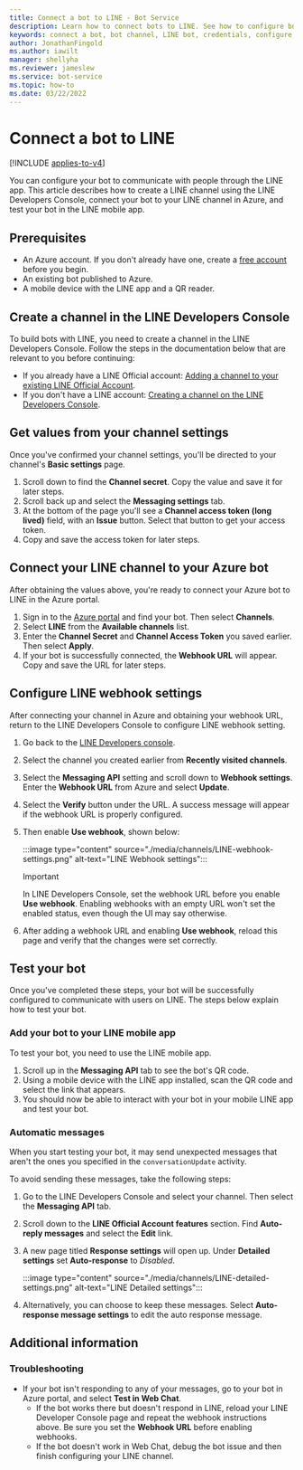 ```yaml
---
title: Connect a bot to LINE - Bot Service
description: Learn how to connect bots to LINE. See how to configure bots to communicate with people through the LINE app.
keywords: connect a bot, bot channel, LINE bot, credentials, configure, phone
author: JonathanFingold
ms.author: iawilt
manager: shellyha
ms.reviewer: jameslew
ms.service: bot-service
ms.topic: how-to
ms.date: 03/22/2022
---
```


# Connect a bot to LINE

[!INCLUDE [applies-to-v4](includes/applies-to-v4-current.md)]

You can configure your bot to communicate with people through the LINE app. This article describes how to create a LINE channel using the LINE Developers Console, connect your bot to your LINE channel in Azure, and test your bot in the LINE mobile app.

## Prerequisites

- An Azure account. If you don't already have one, create a [free account](https://azure.microsoft.com/free/?WT.mc_id=A261C142F) before you begin.
- An existing bot published to Azure.
- A mobile device with the LINE app and a QR reader.

## Create a channel in the LINE Developers Console

To build bots with LINE, you need to create a channel in the LINE Developers Console. Follow the steps in the documentation below that are relevant to you before continuing:

- If you already have a LINE Official account: [Adding a channel to your existing LINE Official Account](https://developers.line.biz/en/docs/messaging-api/getting-started/#using-oa-manager).
- If you don't have a LINE account: [Creating a channel on the LINE Developers Console](https://developers.line.biz/en/docs/messaging-api/getting-started/#using-console).

## Get values from your channel settings

Once you've confirmed your channel settings, you'll be directed to your channel's **Basic settings** page.

1. Scroll down to find the **Channel secret**. Copy the value and save it for later steps.
1. Scroll back up and select the **Messaging settings** tab.
1. At the bottom of the page you'll see a **Channel access token (long lived)** field, with an **Issue** button. Select that button to get your access token.
1. Copy and save the access token for later steps.

## Connect your LINE channel to your Azure bot

After obtaining the values above, you're ready to connect your Azure bot to LINE in the Azure portal.

1. Sign in to the [Azure portal](https://portal.azure.com/) and find your bot. Then select **Channels**.
1. Select **LINE** from the **Available channels** list.
1. Enter the **Channel Secret** and **Channel Access Token** you saved earlier. Then select **Apply**.
1. If your bot is successfully connected, the **Webhook URL** will appear. Copy and save the URL for later steps.

## Configure LINE webhook settings

After connecting your channel in Azure and obtaining your webhook URL, return to the LINE Developers Console to configure LINE webhook setting.

1. Go back to the [LINE Developers console](https://developers.line.biz/console/).
1. Select the channel you created earlier from **Recently visited channels**.
1. Select the **Messaging API** setting and scroll down to **Webhook settings**. Enter the **Webhook URL** from Azure and select **Update**.
1. Select the **Verify** button under the URL. A success message will appear if the webhook URL is properly configured.
1. Then enable **Use webhook**, shown below:

    :::image type="content" source="./media/channels/LINE-webhook-settings.png"  alt-text="LINE Webhook settings":::

    > [!IMPORTANT]
    > In LINE Developers Console, set the webhook URL before you enable **Use webhook**. Enabling webhooks with an empty URL won't set the enabled status, even though the UI may say otherwise.

1. After adding a webhook URL and enabling **Use webhook**, reload this page and verify that the changes were set correctly.

## Test your bot

Once you've completed these steps, your bot will be successfully configured to communicate with users on LINE. The steps below explain how to test your bot.

### Add your bot to your LINE mobile app

To test your bot, you need to use the LINE mobile app.

1. Scroll up in the **Messaging API** tab to see the bot's QR code.
1. Using a mobile device with the LINE app installed, scan the QR code and select the link that appears.
1. You should now be able to interact with your bot in your mobile LINE app and test your bot.

### Automatic messages

When you start testing your bot, it may send unexpected messages that aren't the ones you specified in the `conversationUpdate` activity.

To avoid sending these messages, take the following steps:

1. Go to the LINE Developers Console and select your channel. Then select the **Messaging API** tab.
1. Scroll down to the **LINE Official Account features** section. Find **Auto-reply messages** and select the **Edit** link.
1. A new page titled **Response settings** will open up. Under **Detailed settings** set **Auto-response** to *Disabled*.

    :::image type="content" source="./media/channels/LINE-detailed-settings.png"  alt-text="LINE Detailed settings":::

1. Alternatively, you can choose to keep these messages. Select **Auto-response message settings** to edit the auto response message.

## Additional information

### Troubleshooting

- If your bot isn't responding to any of your messages, go to your bot in Azure portal, and select **Test in Web Chat**.  
  - If the bot works there but doesn't respond in LINE, reload your LINE Developer Console page and repeat the webhook instructions above. Be sure you set the **Webhook URL** before enabling webhooks.
  - If the bot doesn't work in Web Chat, debug the bot issue and then finish configuring your LINE channel.
